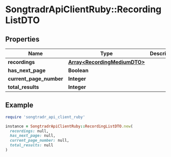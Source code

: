 # SongtradrApiClientRuby::RecordingListDTO

## Properties

| Name | Type | Description | Notes |
| ---- | ---- | ----------- | ----- |
| **recordings** | [**Array&lt;RecordingMediumDTO&gt;**](RecordingMediumDTO.md) |  |  |
| **has_next_page** | **Boolean** |  |  |
| **current_page_number** | **Integer** |  |  |
| **total_results** | **Integer** |  |  |

## Example

```ruby
require 'songtradr_api_client_ruby'

instance = SongtradrApiClientRuby::RecordingListDTO.new(
  recordings: null,
  has_next_page: null,
  current_page_number: null,
  total_results: null
)
```

